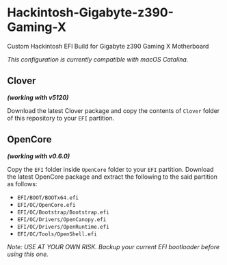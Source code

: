 # Hackintosh-Gigabyte-z390-Gaming-X
Custom Hackintosh EFI Build for Gigabyte z390 Gaming X Motherboard

*This configuration is currently compatible with macOS Catalina.*

## Clover 
***(working with v5120)***

Download the latest Clover package and copy the contents of  `Clover` folder of this repository to your `EFI` partition.

## OpenCore
***(working with v0.6.0)***

Copy the `EFI` folder inside `OpenCore` folder to your `EFI` partition. Download the latest OpenCore package and extract the following to the said partition as follows:

- `EFI/BOOT/BOOTx64.efi`
- `EFI/OC/OpenCore.efi`
- `EFI/OC/Bootstrap/Bootstrap.efi`
- `EFI/OC/Drivers/OpenCanopy.efi`
- `EFI/OC/Drivers/OpenRuntime.efi`
- `EFI/OC/Tools/OpenShell.efi`

*Note: USE AT YOUR OWN RISK. Backup your current EFI bootloader before using this one.*

